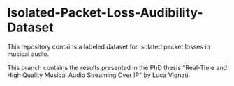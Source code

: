 # Isolated-Packet-Loss-Audibility-Dataset
This repository contains a labeled dataset for isolated packet losses in musical audio.

This branch contains the results presented in the PhD thesis "Real-Time and High Quality Musical Audio Streaming Over IP" by Luca Vignati.
